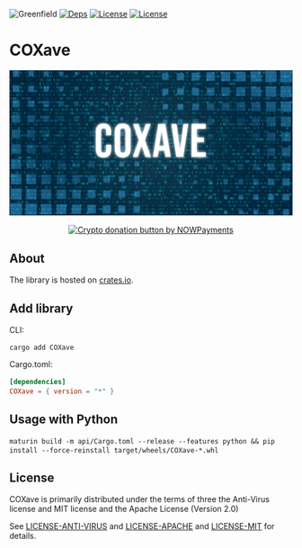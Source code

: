 ![Greenfield](https://img.shields.io/badge/Greenfield-0fc908.svg)
[![Deps](https://deps.rs/repo/github/xavetar/COXave/status.svg)](https://deps.rs/repo/github/xavetar/COXave)
[![License](https://img.shields.io/badge/License-Apache%202.0-blue.svg)](https://opensource.org/licenses/Apache-2.0)
[![License](https://img.shields.io/badge/License-MIT-yellow.svg)](https://opensource.org/licenses/MIT)

# COXave

![COXave Logo](api/res/coxave-header.png)

<div style="display: flex; justify-content: center; gap: 20px;">
    <a href="https://nowpayments.io/donation?api_key=NRH28QG-ABRM7CC-J7NVGXN-F8FTRS1&source=lk_donation&medium=referral" target="_blank">
        <img src="https://nowpayments.io/images/embeds/donation-button-black.svg" alt="Crypto donation button by NOWPayments" style="height: 60px !important; width: 217px !important;">
    </a>
</div>

## About

The library is hosted on [crates.io](https://crates.io/crates/COXave/).

## Add library

CLI:

```shell
cargo add COXave
```

Cargo.toml:

```toml
[dependencies]
COXave = { version = "*" }
```

## Usage with Python

```shell
maturin build -m api/Cargo.toml --release --features python && pip install --force-reinstall target/wheels/COXave-*.whl
```

## License

COXave is primarily distributed under the terms of three the Anti-Virus license and MIT license and the Apache License (Version 2.0)

See [LICENSE-ANTI-VIRUS](LICENSE) and [LICENSE-APACHE](LICENSE) and [LICENSE-MIT](LICENSE) for details.